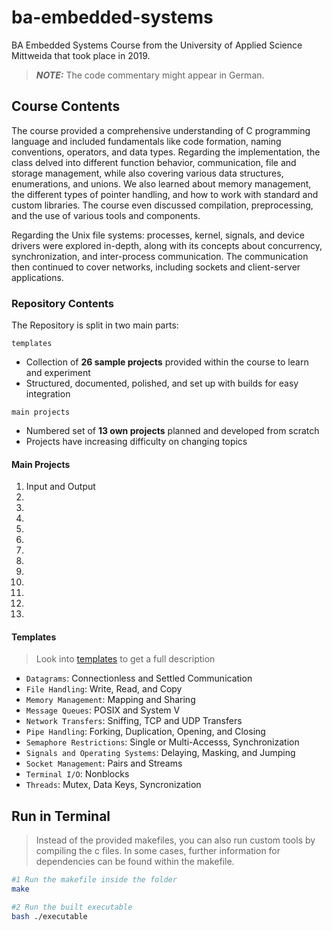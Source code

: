 # ba-embedded-systems

BA Embedded Systems Course from the University of Applied Science Mittweida that took place in 2019.

> **_NOTE:_** The code commentary might appear in German.

## Course Contents

The course provided a comprehensive understanding of C programming language and included fundamentals like code formation, naming conventions, operators, and data types. Regarding the implementation, the class delved into different function behavior, communication, file and storage management, while also covering various data structures, enumerations, and unions. We also learned about memory management, the different types of pointer handling, and how to work with standard and custom libraries. The course even discussed compilation, preprocessing, and the use of various tools and components.

Regarding the Unix file systems: processes, kernel, signals, and device drivers were explored in-depth, along with its concepts about concurrency, synchronization, and inter-process communication. The communication then continued to cover networks, including sockets and client-server applications.

### Repository Contents

The Repository is split in two main parts:

`templates`

- Collection of **26 sample projects** provided within the course to learn and experiment
- Structured, documented, polished, and set up with builds for easy integration

`main projects`

- Numbered set of **13 own projects** planned and developed from scratch
- Projects have increasing difficulty on changing topics

#### Main Projects

1. Input and Output
2.
3.
4.
5.
6.
7.
8.
9.
10.
11.
12.
13.

#### Templates

> Look into [templates](./templates/) to get a full description

- `Datagrams`: Connectionless and Settled Communication
- `File Handling`: Write, Read, and Copy
- `Memory Management`: Mapping and Sharing
- `Message Queues`: POSIX and System V
- `Network Transfers`: Sniffing, TCP and UDP Transfers
- `Pipe Handling`: Forking, Duplication, Opening, and Closing
- `Semaphore Restrictions`: Single or Multi-Accesss, Synchronization
- `Signals and Operating Systems`: Delaying, Masking, and Jumping
- `Socket Management`: Pairs and Streams
- `Terminal I/O`: Nonblocks
- `Threads`: Mutex, Data Keys, Syncronization

## Run in Terminal

> Instead of the provided makefiles, you can also run custom tools by compiling the c files. In some cases, further information for dependencies can be found within the makefile.

```bash
#1 Run the makefile inside the folder
make

#2 Run the built executable
bash ./executable
```
